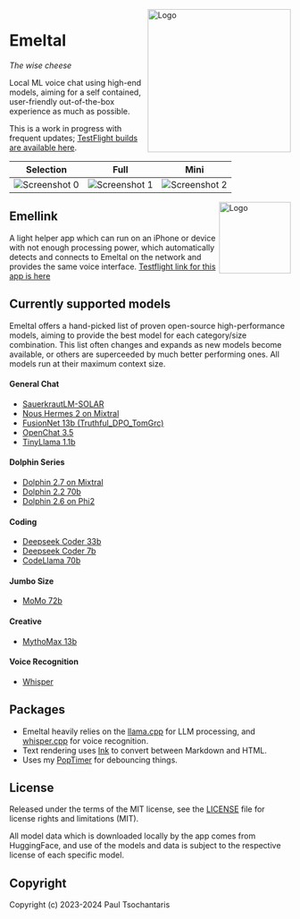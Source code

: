 <img src="https://ptsochantaris.github.io/trailer/EmeltalLogo.webp" alt="Logo" width=256 align="right">

Emeltal
====

_The wise cheese_

Local ML voice chat using high-end models, aiming for a self contained, user-friendly out-of-the-box experience as much as possible.

This is a work in progress with frequent updates; [TestFlight builds are available here](https://testflight.apple.com/join/NTIomxyk).

|Selection|Full|Mini|
|---------|----|----|
|<img src="https://ptsochantaris.github.io/trailer/EmeltalScreenshot0.png" alt="Screenshot 0">|<img src="https://ptsochantaris.github.io/trailer/EmeltalScreenshot1.png" alt="Screenshot 1">|<img src="https://ptsochantaris.github.io/trailer/EmeltalScreenshot2.png" alt="Screenshot 2">|

<img src="https://ptsochantaris.github.io/trailer/EmellinkScreenshot.webp" alt="Logo" width=128 align="right">

## Emellink

A light helper app which can run on an iPhone or device with not enough processing power, which automatically detects and connects to Emeltal on the network and provides the same voice interface. [Testflight link for this app is here](https://testflight.apple.com/join/s0EYVO5P)

## Currently supported models

Emeltal offers a hand-picked list of proven open-source high-performance models, aiming to provide the best model for each category/size combination. This list often changes and expands as new models become available, or others are superceeded by much better performing ones. All models run at their maximum context size.

#### General Chat
- [SauerkrautLM-SOLAR](https://huggingface.co/VAGOsolutions/SauerkrautLM-SOLAR-Instruct)
- [Nous Hermes 2 on Mixtral](https://huggingface.co/NousResearch/Nous-Hermes-2-Mixtral-8x7B-DPO)
- [FusionNet 13b (Truthful_DPO_TomGrc)](https://huggingface.co/yunconglong/Truthful_DPO_TomGrc_FusionNet_7Bx2_MoE_13B)
- [OpenChat 3.5](https://huggingface.co/openchat/openchat-3.5-0106)
- [TinyLlama 1.1b](https://huggingface.co/TinyLlama/TinyLlama-1.1B-Chat-v1.0)

#### Dolphin Series
- [Dolphin 2.7 on Mixtral](https://huggingface.co/cognitivecomputations/dolphin-2.7-mixtral-8x7b)
- [Dolphin 2.2 70b](https://huggingface.co/cognitivecomputations/dolphin-2.2-70b)
- [Dolphin 2.6 on Phi2](https://huggingface.co/cognitivecomputations/dolphin-2_6-phi-2)

#### Coding
- [Deepseek Coder 33b](https://huggingface.co/deepseek-ai/deepseek-coder-33b-instruct)
- [Deepseek Coder 7b](https://huggingface.co/deepseek-ai/deepseek-coder-7b-instruct-v1.5)
- [CodeLlama 70b](https://huggingface.co/codellama/CodeLlama-70b-Instruct-hf)

#### Jumbo Size
- [MoMo 72b](https://huggingface.co/moreh/MoMo-72B-lora-1.8.7-DPO)

#### Creative
- [MythoMax 13b](https://huggingface.co/Gryphe/MythoMax-L2-13b)

#### Voice Recognition
- [Whisper](https://huggingface.co/ggerganov/whisper.cpp)

## Packages

- Emeltal heavily relies on the [llama.cpp](https://github.com/ggerganov/llama.cpp) for LLM processing, and [whisper.cpp](https://github.com/ggerganov/whisper.cpp) for voice recognition.
- Text rendering uses [Ink](https://github.com/JohnSundell/Ink) to convert between Markdown and HTML.
- Uses my [PopTimer](https://github.com/ptsochantaris/pop-timer) for debouncing things.

## License

Released under the terms of the MIT license, see the [LICENSE](LICENSE.txt) file for license rights and limitations (MIT).

All model data which is downloaded locally by the app comes from HuggingFace, and use of the models and data is subject to the respective license of each specific model.

## Copyright

Copyright (c) 2023-2024 Paul Tsochantaris
